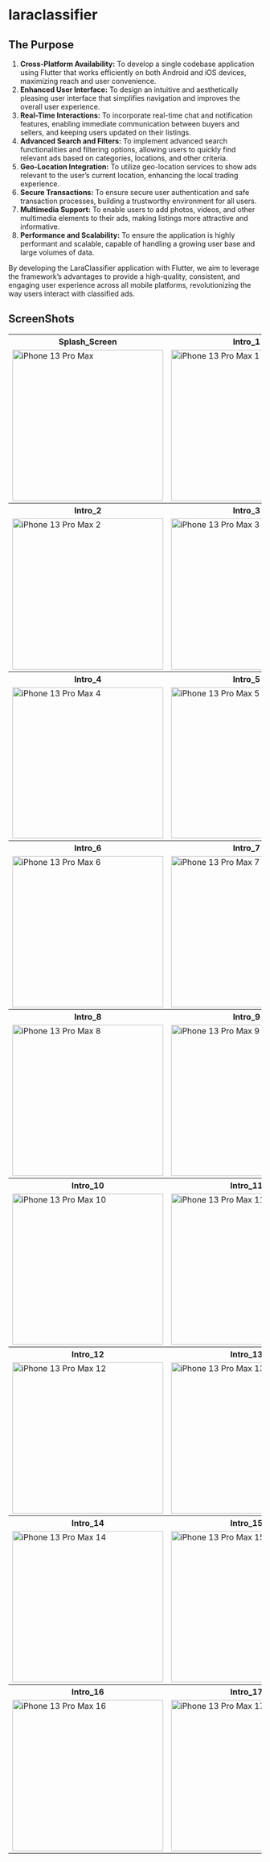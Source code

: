 # laraclassifier

## The Purpose

1. **Cross-Platform Availability:** To develop a single codebase application using Flutter that works efficiently on both Android and iOS devices, maximizing reach and user convenience.
2. **Enhanced User Interface:** To design an intuitive and aesthetically pleasing user interface that simplifies navigation and improves the overall user experience.
3. **Real-Time Interactions:** To incorporate real-time chat and notification features, enabling immediate communication between buyers and sellers, and keeping users updated on their listings.
4. **Advanced Search and Filters:** To implement advanced search functionalities and filtering options, allowing users to quickly find relevant ads based on categories, locations, and other criteria.
5. **Geo-Location Integration:** To utilize geo-location services to show ads relevant to the user’s current location, enhancing the local trading experience.
6. **Secure Transactions:** To ensure secure user authentication and safe transaction processes, building a trustworthy environment for all users.
7. **Multimedia Support:** To enable users to add photos, videos, and other multimedia elements to their ads, making listings more attractive and informative.
8. **Performance and Scalability:** To ensure the application is highly performant and scalable, capable of handling a growing user base and large volumes of data.

By developing the LaraClassifier application with Flutter, we aim to leverage the framework’s advantages to provide a high-quality, consistent, and engaging user experience across all mobile platforms, revolutionizing the way users interact with classified ads.

## ScreenShots

<table>
  <tr>
    <th>Splash_Screen</th>
    <th>Intro_1</th>
  </tr>
  <tr>
    <td><img src="https://github.com/user-attachments/assets/70168ae3-d46e-4889-884a-27a697dd9d9c" alt="iPhone 13 Pro Max" height="300"></td>
    <td><img src="https://github.com/user-attachments/assets/2fc0dae3-9388-428e-988f-bb70eb836165" alt="iPhone 13 Pro Max 1" height="300"></td>
  </tr>
  <tr>
    <th>Intro_2</th>
    <th>Intro_3</th>
  </tr>
  <tr>
    <td><img src="https://github.com/user-attachments/assets/4b58a0b0-243e-4cc5-8368-c0fe283e44ec" alt="iPhone 13 Pro Max 2" height="300"></td>
    <td><img src="https://github.com/user-attachments/assets/a335aaf0-23a5-4980-b200-3f548fb740b5" alt="iPhone 13 Pro Max 3" height="300"></td>
  </tr>
  <tr>
    <th>Intro_4</th>
    <th>Intro_5</th>
  </tr>
  <tr>
    <td><img src="https://github.com/user-attachments/assets/f85f9b20-04ea-4783-b26c-36b975ca95aa" alt="iPhone 13 Pro Max 4" height="300"></td>
    <td><img src="https://github.com/user-attachments/assets/5cedfaa3-524d-47c8-b262-698257682b01" alt="iPhone 13 Pro Max 5" height="300"></td>
  </tr>
  <tr>
    <th>Intro_6</th>
    <th>Intro_7</th>
  </tr>
  <tr>
    <td><img src="https://github.com/user-attachments/assets/75613305-08f4-458b-8478-09abfc4a08ad" alt="iPhone 13 Pro Max 6" height="300"></td>
    <td><img src="https://github.com/user-attachments/assets/d5c7f1c7-5947-4436-b3c3-01a1fe069475" alt="iPhone 13 Pro Max 7" height="300"></td>
  </tr>
  <tr>
    <th>Intro_8</th>
    <th>Intro_9</th>
  </tr>
  <tr>
    <td><img src="https://github.com/user-attachments/assets/6675bd6e-a2bf-473c-bb98-9ee459f87353" alt="iPhone 13 Pro Max 8" height="300"></td>
    <td><img src="https://github.com/user-attachments/assets/816edc5a-5b6f-4be8-8aee-54addc8d77e8" alt="iPhone 13 Pro Max 9" height="300"></td>
  </tr>
  <tr>
    <th>Intro_10</th>
    <th>Intro_11</th>
  </tr>
  <tr>
    <td><img src="https://github.com/user-attachments/assets/92543e24-bd0a-4975-85c4-826ab547e55b" alt="iPhone 13 Pro Max 10" height="300"></td>
    <td><img src="https://github.com/user-attachments/assets/e6c00240-974e-4d57-b843-185e9a38be98" alt="iPhone 13 Pro Max 11" height="300"></td>
  </tr>
  <tr>
    <th>Intro_12</th>
    <th>Intro_13</th>
  </tr>
  <tr>
    <td><img src="https://github.com/user-attachments/assets/18fa8b1d-d72a-4727-ba88-693782a54fcd" alt="iPhone 13 Pro Max 12" height="300"></td>
    <td><img src="https://github.com/user-attachments/assets/6a0e65ad-be53-4f28-8caf-2e3fbf9b9e06" alt="iPhone 13 Pro Max 13" height="300"></td>
  </tr>
  <tr>
    <th>Intro_14</th>
    <th>Intro_15</th>
  </tr>
  <tr>
    <td><img src="https://github.com/user-attachments/assets/ea639542-54b3-4911-8e94-e3d6e61cc07c" alt="iPhone 13 Pro Max 14" height="300"></td>
    <td><img src="https://github.com/user-attachments/assets/752e4ae8-993e-4e8a-b885-864e4799c8d5" alt="iPhone 13 Pro Max 15" height="300"></td>
  </tr>
  <tr>
    <th>Intro_16</th>
    <th>Intro_17</th>
  </tr>
  <tr>
    <td><img src="https://github.com/user-attachments/assets/e1b3c81b-0070-4653-832e-1c2baa7dd6dc" alt="iPhone 13 Pro Max 16" height="300"></td>
    <td><img src="https://github.com/user-attachments/assets/8c5f6a5f-1bf0-4b5e-aba8-ac3ad628ff4b" alt="iPhone 13 Pro Max 17" height="300"></td>
  </tr>
</table>

















